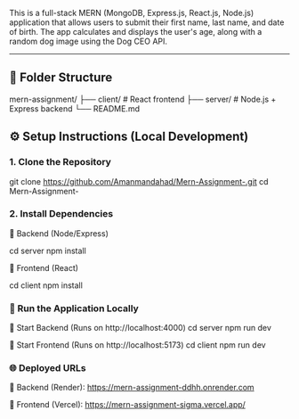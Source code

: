 This is a full-stack MERN (MongoDB, Express.js, React.js, Node.js) application that allows users to submit their first name, last name, and date of birth. The app calculates and displays the user's age, along with a random dog image using the Dog CEO API.

---

## 📁 Folder Structure

mern-assignment/
├── client/ # React frontend
├── server/ # Node.js + Express backend
└── README.md

## ⚙️ Setup Instructions (Local Development)

### 1. Clone the Repository

git clone https://github.com/Amanmandahad/Mern-Assignment-.git
cd Mern-Assignment-

### 2. Install Dependencies
   
🔹 Backend (Node/Express)

cd server
npm install

🔹 Frontend (React)

cd client
npm install


 ### 🚀 Run the Application Locally

🔹 Start Backend (Runs on http://localhost:4000)
cd server
npm run dev

🔹 Start Frontend (Runs on http://localhost:5173)
cd client
npm run dev

### 🌐 Deployed URLs

🔹 Backend (Render):
https://mern-assignment-ddhh.onrender.com

🔹 Frontend (Vercel):
https://mern-assignment-sigma.vercel.app/


